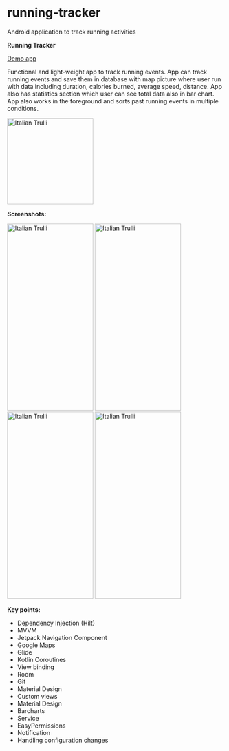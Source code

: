 # running-tracker
Android application to track running activities

**Running Tracker**

<a href="https://github.com/raheemadamboev/running-tracker/blob/master/app/release/app-release.apk">Demo app</a>

Functional and light-weight app to track running events. App can track running events and save them in database with map picture where user run with data including duration, calories burned, average speed, distance. App also has statistics section which user can see total data also in bar chart. App also works in the foreground and sorts past running events in multiple conditions.

<img src="https://i.imgur.com/9UjmrdA.png" alt="Italian Trulli" width="200" height="200">

**Screenshots:**

<img src="https://i.imgur.com/ID6t64v.jpg" alt="Italian Trulli" width="200" height="434"> <img src="https://i.imgur.com/HsFkNBt.jpg" alt="Italian Trulli" width="200" height="434"> <img src="https://i.imgur.com/PR9IQ0g.jpg" alt="Italian Trulli" width="200" height="434"> <img src="https://i.imgur.com/DrR27Cr.jpg" alt="Italian Trulli" width="200" height="434">

**Key points:**

- Dependency Injection (Hilt)
- MVVM
- Jetpack Navigation Component
- Google Maps
- Glide
- Kotlin Coroutines
- View binding
- Room
- Git
- Material Design
- Custom views
- Material Design
- Barcharts
- Service
- EasyPermissions
- Notification
- Handling configuration changes

